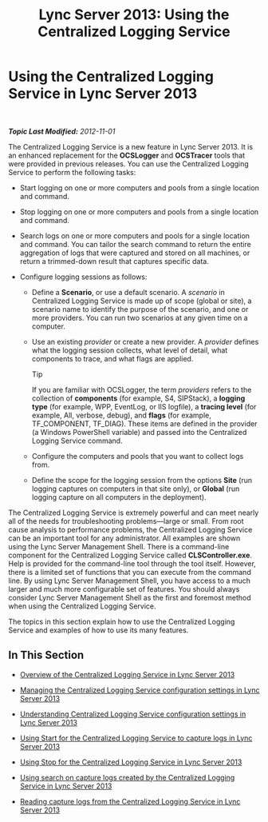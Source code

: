 ﻿---
title: 'Lync Server 2013: Using the Centralized Logging Service'
TOCTitle: Using the Centralized Logging Service
ms:assetid: 7b05aaef-f0ea-4649-ba8a-02e68b0cdf23
ms:mtpsurl: https://technet.microsoft.com/en-us/library/JJ688101(v=OCS.15)
ms:contentKeyID: 49733700
ms.date: 07/23/2014
mtps_version: v=OCS.15
---

<div data-xmlns="http://www.w3.org/1999/xhtml">

<div class="topic" data-xmlns="http://www.w3.org/1999/xhtml" data-msxsl="urn:schemas-microsoft-com:xslt" data-cs="http://msdn.microsoft.com/en-us/">

<div data-asp="http://msdn2.microsoft.com/asp">

# Using the Centralized Logging Service in Lync Server 2013

</div>

<div id="mainSection">

<div id="mainBody">

<span> </span>

_**Topic Last Modified:** 2012-11-01_

The Centralized Logging Service is a new feature in Lync Server 2013. It is an enhanced replacement for the **OCSLogger** and **OCSTracer** tools that were provided in previous releases. You can use the Centralized Logging Service to perform the following tasks:

  - Start logging on one or more computers and pools from a single location and command.

  - Stop logging on one or more computers and pools from a single location and command.

  - Search logs on one or more computers and pools for a single location and command. You can tailor the search command to return the entire aggregation of logs that were captured and stored on all machines, or return a trimmed-down result that captures specific data.

  - Configure logging sessions as follows:
    
      - Define a **Scenario**, or use a default scenario. A *scenario* in Centralized Logging Service is made up of scope (global or site), a scenario name to identify the purpose of the scenario, and one or more providers. You can run two scenarios at any given time on a computer.
    
      - Use an existing *provider* or create a new provider. A *provider* defines what the logging session collects, what level of detail, what components to trace, and what flags are applied.
        
        <div class="alert">
        

        > [!TIP]
        > If you are familiar with OCSLogger, the term <EM>providers</EM> refers to the collection of <STRONG>components</STRONG> (for example, S4, SIPStack), a <STRONG>logging type</STRONG> (for example, WPP, EventLog, or IIS logfile), a <STRONG>tracing level</STRONG> (for example, All, verbose, debug), and <STRONG>flags</STRONG> (for example, TF_COMPONENT, TF_DIAG). These items are defined in the provider (a Windows PowerShell variable) and passed into the Centralized Logging Service command.

        
        </div>
    
      - Configure the computers and pools that you want to collect logs from.
    
      - Define the scope for the logging session from the options **Site** (run logging captures on computers in that site only), or **Global** (run logging capture on all computers in the deployment).

The Centralized Logging Service is extremely powerful and can meet nearly all of the needs for troubleshooting problems—large or small. From root cause analysis to performance problems, the Centralized Logging Service can be an important tool for any administrator. All examples are shown using the Lync Server Management Shell. There is a command-line component for the Centralized Logging Service called **CLSController.exe**. Help is provided for the command-line tool through the tool itself. However, there is a limited set of functions that you can execute from the command line. By using Lync Server Management Shell, you have access to a much larger and much more configurable set of features. You should always consider Lync Server Management Shell as the first and foremost method when using the Centralized Logging Service.

The topics in this section explain how to use the Centralized Logging Service and examples of how to use its many features.

<div>

## In This Section

  - [Overview of the Centralized Logging Service in Lync Server 2013](lync-server-2013-overview-of-the-centralized-logging-service.md)

  - [Managing the Centralized Logging Service configuration settings in Lync Server 2013](lync-server-2013-managing-the-centralized-logging-service-configuration-settings.md)

  - [Understanding Centralized Logging Service configuration settings in Lync Server 2013](lync-server-2013-understanding-centralized-logging-service-configuration-settings.md)

  - [Using Start for the Centralized Logging Service to capture logs in Lync Server 2013](lync-server-2013-using-start-for-the-centralized-logging-service-to-capture-logs.md)

  - [Using Stop for the Centralized Logging Service in Lync Server 2013](lync-server-2013-using-stop-for-the-centralized-logging-service.md)

  - [Using search on capture logs created by the Centralized Logging Service in Lync Server 2013](lync-server-2013-using-search-on-capture-logs-created-by-the-centralized-logging-service.md)

  - [Reading capture logs from the Centralized Logging Service in Lync Server 2013](lync-server-2013-reading-capture-logs-from-the-centralized-logging-service.md)

</div>

</div>

<span> </span>

</div>

</div>

</div>

